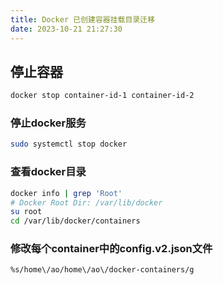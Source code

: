 ```yaml
---
title: Docker 已创建容器挂载目录迁移
date: 2023-10-21 21:27:30
---
```

## 停止容器

```bash
docker stop container-id-1 container-id-2
```

### 停止docker服务

```bash
sudo systemctl stop docker
```

### 查看docker目录

```bash
docker info | grep 'Root'
# Docker Root Dir: /var/lib/docker
su root
cd /var/lib/docker/containers
```

### 修改每个container中的config.v2.json文件

```bash
%s/home\/ao/home\/ao\/docker-containers/g
```
